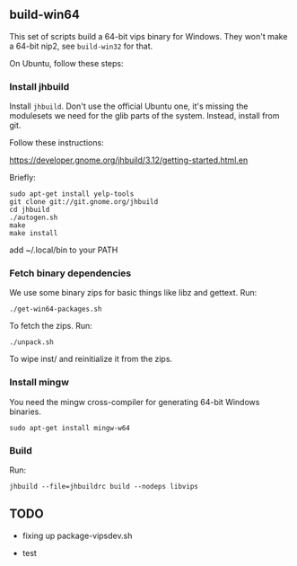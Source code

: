 ## build-win64

This set of scripts build a 64-bit vips binary for Windows. They won't make a
64-bit nip2, see `build-win32` for that. 

On Ubuntu, follow these steps:

### Install jhbuild

Install `jhbuild`. Don't use the official Ubuntu one, it's missing the
modulesets we need for the glib parts of the system. Instead, install from
git. 

Follow these instructions:

https://developer.gnome.org/jhbuild/3.12/getting-started.html.en

Briefly:

	sudo apt-get install yelp-tools
	git clone git://git.gnome.org/jhbuild
	cd jhbuild
	./autogen.sh
	make
	make install

add ~/.local/bin to your PATH

### Fetch binary dependencies

We use some binary zips for basic things like libz and gettext. Run:

	./get-win64-packages.sh

To fetch the zips. Run:

	./unpack.sh

To wipe inst/ and reinitialize it from the zips.

### Install mingw

You need the mingw cross-compiler for generating 64-bit Windows binaries.

	sudo apt-get install mingw-w64

### Build

Run:

	jhbuild --file=jhbuildrc build --nodeps libvips

## TODO

* fixing up package-vipsdev.sh

* test
